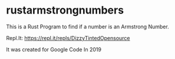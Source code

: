 # rustarmstrongnumbers
This is a Rust Program to find if a number is an Armstrong Number.

Repl.It: https://repl.it/repls/DizzyTintedOpensource

It was created for Google Code In 2019
